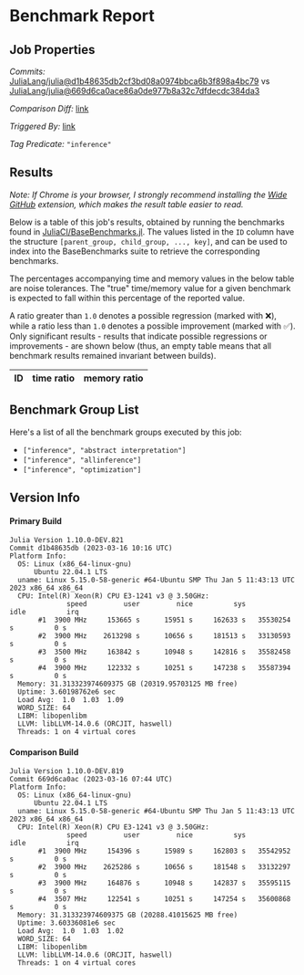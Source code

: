 # Benchmark Report

## Job Properties

*Commits:* [JuliaLang/julia@d1b48635db2cf3bd08a0974bbca6b3f898a4bc79](https://github.com/JuliaLang/julia/commit/d1b48635db2cf3bd08a0974bbca6b3f898a4bc79) vs [JuliaLang/julia@669d6ca0ace86a0de977b8a32c7dfdecdc384da3](https://github.com/JuliaLang/julia/commit/669d6ca0ace86a0de977b8a32c7dfdecdc384da3)

*Comparison Diff:* [link](https://github.com/JuliaLang/julia/compare/669d6ca0ace86a0de977b8a32c7dfdecdc384da3..d1b48635db2cf3bd08a0974bbca6b3f898a4bc79)

*Triggered By:* [link](https://github.com/JuliaLang/julia/pull/49024)

*Tag Predicate:* `"inference"`

## Results

*Note: If Chrome is your browser, I strongly recommend installing the [Wide GitHub](https://chrome.google.com/webstore/detail/wide-github/kaalofacklcidaampbokdplbklpeldpj?hl=en)
extension, which makes the result table easier to read.*

Below is a table of this job's results, obtained by running the benchmarks found in
[JuliaCI/BaseBenchmarks.jl](https://github.com/JuliaCI/BaseBenchmarks.jl). The values
listed in the `ID` column have the structure `[parent_group, child_group, ..., key]`,
and can be used to index into the BaseBenchmarks suite to retrieve the corresponding
benchmarks.

The percentages accompanying time and memory values in the below table are noise tolerances. The "true"
time/memory value for a given benchmark is expected to fall within this percentage of the reported value.

A ratio greater than `1.0` denotes a possible regression (marked with :x:), while a ratio less
than `1.0` denotes a possible improvement (marked with :white_check_mark:). Only significant results - results
that indicate possible regressions or improvements - are shown below (thus, an empty table means that all
benchmark results remained invariant between builds).

| ID | time ratio | memory ratio |
|----|------------|--------------|

## Benchmark Group List

Here's a list of all the benchmark groups executed by this job:

- `["inference", "abstract interpretation"]`
- `["inference", "allinference"]`
- `["inference", "optimization"]`

## Version Info

#### Primary Build

```
Julia Version 1.10.0-DEV.821
Commit d1b48635db (2023-03-16 10:16 UTC)
Platform Info:
  OS: Linux (x86_64-linux-gnu)
      Ubuntu 22.04.1 LTS
  uname: Linux 5.15.0-58-generic #64-Ubuntu SMP Thu Jan 5 11:43:13 UTC 2023 x86_64 x86_64
  CPU: Intel(R) Xeon(R) CPU E3-1241 v3 @ 3.50GHz: 
              speed         user         nice          sys         idle          irq
       #1  3900 MHz     153665 s      15951 s     162633 s   35530254 s          0 s
       #2  3900 MHz    2613298 s      10656 s     181513 s   33130593 s          0 s
       #3  3500 MHz     163842 s      10948 s     142816 s   35582458 s          0 s
       #4  3900 MHz     122332 s      10251 s     147238 s   35587394 s          0 s
  Memory: 31.313323974609375 GB (20319.95703125 MB free)
  Uptime: 3.60198762e6 sec
  Load Avg:  1.0  1.03  1.09
  WORD_SIZE: 64
  LIBM: libopenlibm
  LLVM: libLLVM-14.0.6 (ORCJIT, haswell)
  Threads: 1 on 4 virtual cores

```

#### Comparison Build

```
Julia Version 1.10.0-DEV.819
Commit 669d6ca0ac (2023-03-16 07:44 UTC)
Platform Info:
  OS: Linux (x86_64-linux-gnu)
      Ubuntu 22.04.1 LTS
  uname: Linux 5.15.0-58-generic #64-Ubuntu SMP Thu Jan 5 11:43:13 UTC 2023 x86_64 x86_64
  CPU: Intel(R) Xeon(R) CPU E3-1241 v3 @ 3.50GHz: 
              speed         user         nice          sys         idle          irq
       #1  3900 MHz     154396 s      15989 s     162803 s   35542952 s          0 s
       #2  3900 MHz    2625286 s      10656 s     181548 s   33132297 s          0 s
       #3  3900 MHz     164876 s      10948 s     142837 s   35595115 s          0 s
       #4  3507 MHz     122541 s      10251 s     147254 s   35600868 s          0 s
  Memory: 31.313323974609375 GB (20288.41015625 MB free)
  Uptime: 3.60336081e6 sec
  Load Avg:  1.0  1.03  1.02
  WORD_SIZE: 64
  LIBM: libopenlibm
  LLVM: libLLVM-14.0.6 (ORCJIT, haswell)
  Threads: 1 on 4 virtual cores

```
